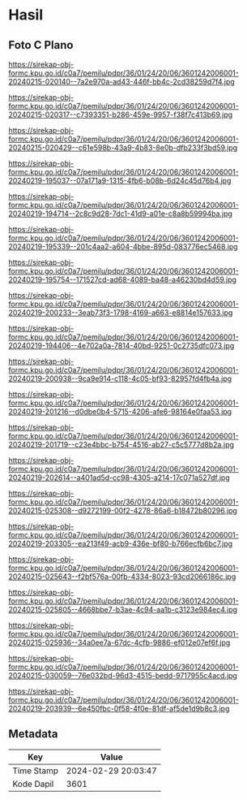 # Hasil

## Foto C Plano

https://sirekap-obj-formc.kpu.go.id/c0a7/pemilu/pdpr/36/01/24/20/06/3601242006001-20240215-020140--7a2e970a-ad43-446f-bb4c-2cd38259d7f4.jpg

https://sirekap-obj-formc.kpu.go.id/c0a7/pemilu/pdpr/36/01/24/20/06/3601242006001-20240215-020317--c7393351-b286-459e-9957-f38f7c413b69.jpg

https://sirekap-obj-formc.kpu.go.id/c0a7/pemilu/pdpr/36/01/24/20/06/3601242006001-20240215-020429--c61e598b-43a9-4b83-8e0b-dfb233f3bd59.jpg

https://sirekap-obj-formc.kpu.go.id/c0a7/pemilu/pdpr/36/01/24/20/06/3601242006001-20240219-195037--07a171a9-1315-4fb6-b08b-6d24c45d76b4.jpg

https://sirekap-obj-formc.kpu.go.id/c0a7/pemilu/pdpr/36/01/24/20/06/3601242006001-20240219-194714--2c8c9d28-7dc1-41d9-a01e-c8a8b59994ba.jpg

https://sirekap-obj-formc.kpu.go.id/c0a7/pemilu/pdpr/36/01/24/20/06/3601242006001-20240219-195339--201c4aa2-a604-4bbe-895d-083776ec5468.jpg

https://sirekap-obj-formc.kpu.go.id/c0a7/pemilu/pdpr/36/01/24/20/06/3601242006001-20240219-195754--171527cd-ad68-4089-ba48-a46230bd4d59.jpg

https://sirekap-obj-formc.kpu.go.id/c0a7/pemilu/pdpr/36/01/24/20/06/3601242006001-20240219-200233--3eab73f3-1798-4169-a663-e8814e157633.jpg

https://sirekap-obj-formc.kpu.go.id/c0a7/pemilu/pdpr/36/01/24/20/06/3601242006001-20240219-194406--4e702a0a-7814-40bd-9251-0c2735dfc073.jpg

https://sirekap-obj-formc.kpu.go.id/c0a7/pemilu/pdpr/36/01/24/20/06/3601242006001-20240219-200938--9ca9e914-c118-4c05-bf93-82957fd4fb4a.jpg

https://sirekap-obj-formc.kpu.go.id/c0a7/pemilu/pdpr/36/01/24/20/06/3601242006001-20240219-201216--d0dbe0b4-5715-4206-afe6-98164e0faa53.jpg

https://sirekap-obj-formc.kpu.go.id/c0a7/pemilu/pdpr/36/01/24/20/06/3601242006001-20240219-201719--c23e4bbc-b754-4516-ab27-c5c5777d8b2a.jpg

https://sirekap-obj-formc.kpu.go.id/c0a7/pemilu/pdpr/36/01/24/20/06/3601242006001-20240219-202614--a401ad5d-cc98-4305-a214-17c071a527df.jpg

https://sirekap-obj-formc.kpu.go.id/c0a7/pemilu/pdpr/36/01/24/20/06/3601242006001-20240215-025308--d9272199-00f2-4278-86a6-b18472b80296.jpg

https://sirekap-obj-formc.kpu.go.id/c0a7/pemilu/pdpr/36/01/24/20/06/3601242006001-20240219-203305--ea213f49-acb9-436e-bf80-b766ecfb6bc7.jpg

https://sirekap-obj-formc.kpu.go.id/c0a7/pemilu/pdpr/36/01/24/20/06/3601242006001-20240215-025643--f2bf576a-00fb-4334-8023-93cd2066186c.jpg

https://sirekap-obj-formc.kpu.go.id/c0a7/pemilu/pdpr/36/01/24/20/06/3601242006001-20240215-025805--4668bbe7-b3ae-4c94-aa1b-c3123e984ec4.jpg

https://sirekap-obj-formc.kpu.go.id/c0a7/pemilu/pdpr/36/01/24/20/06/3601242006001-20240215-025936--34a0ee7a-67dc-4cfb-9886-ef012e07ef6f.jpg

https://sirekap-obj-formc.kpu.go.id/c0a7/pemilu/pdpr/36/01/24/20/06/3601242006001-20240215-030059--76e032bd-96d3-4515-bedd-9717955c4acd.jpg

https://sirekap-obj-formc.kpu.go.id/c0a7/pemilu/pdpr/36/01/24/20/06/3601242006001-20240219-203939--6e450fbc-0f58-4f0e-81df-af5de1d9b8c3.jpg


## Metadata

| Key        | Value               |
| ---------- | ------------------- |
| Time Stamp | 2024-02-29 20:03:47 |
| Kode Dapil | 3601                |



